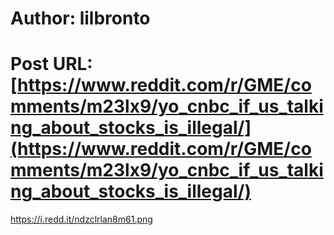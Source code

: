 # Author: lilbronto
# Post URL: [https://www.reddit.com/r/GME/comments/m23lx9/yo_cnbc_if_us_talking_about_stocks_is_illegal/](https://www.reddit.com/r/GME/comments/m23lx9/yo_cnbc_if_us_talking_about_stocks_is_illegal/)


https://i.redd.it/ndzclrlan8m61.png